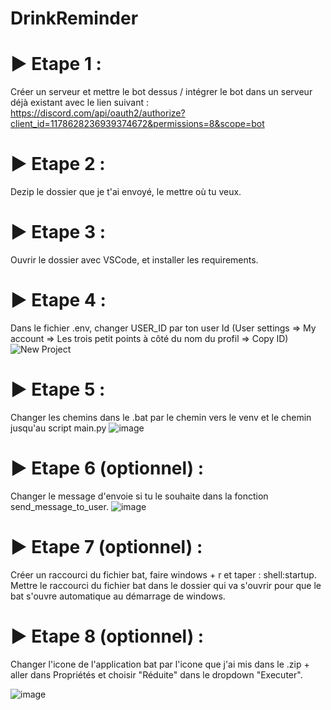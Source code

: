 # DrinkReminder


# ► Etape 1 :
Créer un serveur et mettre le bot dessus / intégrer le bot dans un serveur déjà existant avec le lien suivant : https://discord.com/api/oauth2/authorize?client_id=1178628236939374672&permissions=8&scope=bot

# ► Etape 2 : 
Dezip le dossier que je t'ai envoyé, le mettre où tu veux. 

# ► Etape 3 : 
Ouvrir le dossier avec VSCode, et installer les requirements. 

# ► Etape 4 : 
Dans le fichier .env, changer USER_ID par ton user Id (User settings => My account => Les trois petit points à côté du nom du profil => Copy ID)
![New Project](https://github.com/HeathiamRinny/DrinkReminder/assets/89069242/dcbf998c-30bc-432a-b494-ea722f74ecaa)


# ► Etape 5 :
Changer les chemins dans le .bat par le chemin vers le venv et le chemin jusqu'au script main.py
![image](https://github.com/HeathiamRinny/DrinkReminder/assets/89069242/44394fde-922d-4da6-95fc-d6244066daa7)

# ► Etape 6 (optionnel) : 
Changer le message d'envoie si tu le souhaite dans la fonction send_message_to_user.
![image](https://github.com/HeathiamRinny/DrinkReminder/assets/89069242/3fc45c3f-053b-47ba-b4e8-b034e478d37a)

# ► Etape 7 (optionnel) : 
Créer un raccourci du fichier bat, faire windows + r et taper : shell:startup. Mettre le raccourci du fichier bat dans le dossier qui va s'ouvrir pour que le bat s'ouvre automatique au démarrage de windows. 

# ► Etape 8 (optionnel) : 
Changer l'icone de l'application bat par l'icone que j'ai mis dans le .zip + aller dans Propriétés et choisir "Réduite" dans le dropdown "Executer".

![image](https://github.com/HeathiamRinny/DrinkReminder/assets/89069242/ebcd50b8-b8bc-4a8f-8a5e-8024b1111450)
